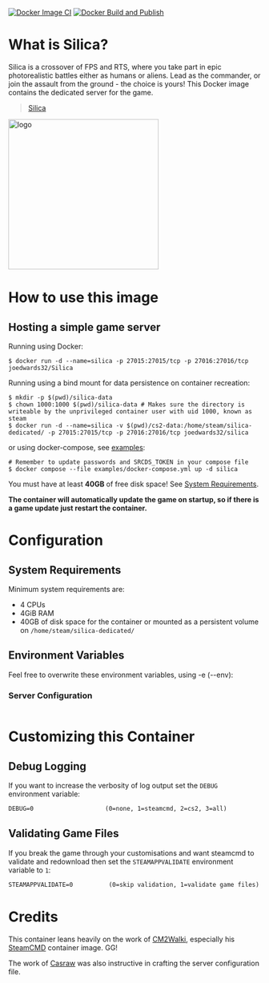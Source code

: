 [![Docker Image CI](https://github.com/joedwards32/Silica/actions/workflows/docker-image.yml/badge.svg?branch=main)](https://github.com/joedwards32/Silica/actions/workflows/docker-image.yml) [![Docker Build and Publish](https://github.com/joedwards32/Silica/actions/workflows/docker-publish.yml/badge.svg)](https://github.com/joedwards32/Silica/actions/workflows/docker-publish.yml)

# What is Silica?

Silica is a crossover of FPS and RTS, where you take part in epic photorealistic battles either as humans or aliens. Lead as the commander, or join the assault from the ground - the choice is yours! 
This Docker image contains the dedicated server for the game.

>  [Silica](https://store.steampowered.com/app/1494420/Silica/)

<img src="https://cdn.cloudflare.steamstatic.com/steam/apps/1494420/header.jpg?t=1696011820" alt="logo" width="300"/></img>

# How to use this image
## Hosting a simple game server

Running using Docker:
```console
$ docker run -d --name=silica -p 27015:27015/tcp -p 27016:27016/tcp joedwards32/Silica
```

Running using a bind mount for data persistence on container recreation:
```console
$ mkdir -p $(pwd)/silica-data
$ chown 1000:1000 $(pwd)/silica-data # Makes sure the directory is writeable by the unprivileged container user with uid 1000, known as steam
$ docker run -d --name=silica -v $(pwd)/cs2-data:/home/steam/silica-dedicated/ -p 27015:27015/tcp -p 27016:27016/tcp joedwards32/silica
```

or using docker-compose, see [examples](https://github.com/joedwards32/Silica/blob/main/examples/docker-compose.yml):
```console
# Remember to update passwords and SRCDS_TOKEN in your compose file
$ docker compose --file examples/docker-compose.yml up -d silica
```

You must have at least **40GB** of free disk space! See [System Requirements](./#system-requirements).

**The container will automatically update the game on startup, so if there is a game update just restart the container.**

# Configuration

## System Requirements

Minimum system requirements are:

* 4 CPUs
* 4GiB RAM
* 40GB of disk space for the container or mounted as a persistent volume on `/home/steam/silica-dedicated/`

## Environment Variables
Feel free to overwrite these environment variables, using -e (--env): 

### Server Configuration

```dockerfile
```

# Customizing this Container

## Debug Logging

If you want to increase the verbosity of log output set the `DEBUG` environment variable:

```dockerfile
DEBUG=0                    (0=none, 1=steamcmd, 2=cs2, 3=all)
```

## Validating Game Files

If you break the game through your customisations and want steamcmd to validate and redownload then set the `STEAMAPPVALIDATE` environment variable to `1`:

```dockerfile
STEAMAPPVALIDATE=0          (0=skip validation, 1=validate game files)
```

# Credits

This container leans heavily on the work of [CM2Walki](https://github.com/CM2Walki/), especially his [SteamCMD](https://github.com/CM2Walki/steamcmd) container image. GG!

The work of [Casraw](https://github.com/Casraw/silica-docker-server) was also instructive in crafting the server configuration file.
